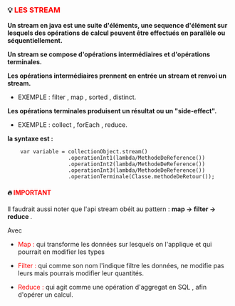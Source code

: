 ### 💡 <font color=red> LES STREAM </font>


<b>Un stream en java est une suite d'éléments, une sequence d'élément sur lesquels des opérations de calcul peuvent
être effectués en parallèle ou séquentiellement.

Un stream se compose d'opérations intermédiaires et d'opérations terminales.

Les opérations intermédiaires prennent en entrée un stream et renvoi un stream.</b>

* EXEMPLE : filter , map , sorted , distinct.

<b>Les opérations terminales produisent un résultat ou un "side-effect". </b>

* EXEMPLE : collect , forEach , reduce.

<b>la syntaxe est : </b>
 
        var variable = collectionObject.stream()
                       .operationInt1(lambda/MethodeDeReference())
                       .operationInt2(lambda/MethodeDeReference())
                       .operationInt3(lambda/MethodeDeReference())
                       .operationTerminale(Classe.methodeDeRetour());

#### 🔥 <font color =red> IMPORTANT </font>

Il faudrait aussi noter que l'api stream obéit au pattern : <b> map -> filter -> reduce </b>.

Avec 

- <font color =red> Map : </font>qui transforme les données sur lesquels on l'applique et qui pourrait en modifier les types 

- <font color =red> Filter : </font>qui comme son nom l'indique filtre les données, ne modifie pas leurs mais pourrais modifier leur quantités.

- <font color =red> Reduce : </font>qui agit comme une opération d'aggregat en SQL , afin d'opérer un calcul. 

